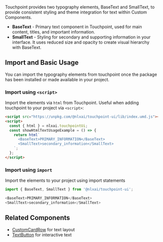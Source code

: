 
Touchpoint provides two typography elements, BaseText and SmallText, to provide consistent styling and theme integration for text within Custom Components.

* **BaseText** - Primary text component in Touchpoint, used for main content, titles, and important information. 
* **SmallText** - Styling for secondary and supporting information in your interface. It uses reduced size and opacity to create visual hierarchy with BaseText.

## Import and Basic Usage

You can import the typography elements from touchpoint once the package has been installed or made available in your project.

### Import using `<script>`

Import the elements via `html` from Touchpoint. Useful when adding touchpoint to your project via `<script>`:

```html
<script src="https://unpkg.com/@nlxai/touchpoint-ui/lib/index.umd.js"></script>
<script>
  const { html } = nlxai.touchpointUi;
  const showHtmlTextUsageExample = () => {
    return html`
      <BaseText>PRIMARY_INFORMATION</BaseText>
      <SmallText>secondary_information</SmallText>
    `; 
  };
</script>
```

### Import using `import`

Import the elements to your project using import statements

```javascript
import { BaseText, SmallText } from '@nlxai/touchpoint-ui';

<BaseText>PRIMARY_INFORMATION</BaseText>
<SmallText>secondary_information</SmallText>
```

## Related Components
- [CustomCardRow](/touchpoint-CustomCards) for text layout
- [TextButton](/touchpoint-Buttons) for interactive text
